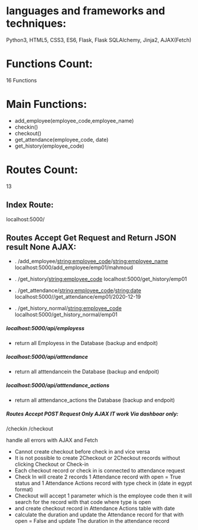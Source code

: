 
# languages and frameworks and techniques:
Python3, HTML5, CSS3, ES6, Flask, Flask SQLAlchemy, Jinja2, AJAX(Fetch)

# Functions Count:
16 Functions

# Main Functions:
* add_employee(employee_code,employee_name)
* checkin()
* checkout()
* get_attendance(employee_code, date)
* get_history(employee_code)


# Routes Count:
13

## Index Route: 
localhost:5000/

## Routes Accept Get Request and Return JSON result None AJAX:
* .
/add_employee/<string:employee_code>/<string:employee_name>
localhost:5000/add_employee/emp01/mahmoud

* .
/get_history/<string:employee_code>
localhost:5000/get_history/emp01

* . 
/get_attendance/<string:employee_code>/<string:date>
localhost:5000//get_attendance/emp01/2020-12-19

* .
/get_history_normal/<string:employee_code>
localhost:5000/get_history_normal/emp01


##### localhost:5000/api/employess
* return all Employess in the Database (backup and endpoit)

##### localhost:5000/api/atttendance
* return all atttendancein the Database (backup and endpoit)


##### localhost:5000/api/atttendance_actions
* return all atttendance_actions the Database (backup and endpoit)





##### Routes Accept POST Request Only AJAX IT work Via dashboar only:
/checkin
/checkout

handle all errors with AJAX and Fetch

* Cannot create checkout before check in and vice versa
* It is not possible to create 2Checkout or 2Checkout records without clicking Checkout or Check-in
* Each checkout record or check in is connected to attendance request
* Check In will create 2 records 1 Attendance record with open = True status and 1 Attendance Actions record with type check in (date in egypt format)
* Checkout will accept 1 parameter which is the employee code then it will search for the record with that code where type is open 
* and create checkout record in Attendance Actions table with date
* calculate the duration and update the Attendance record for that with open = False  and update The duration in the attendance record

